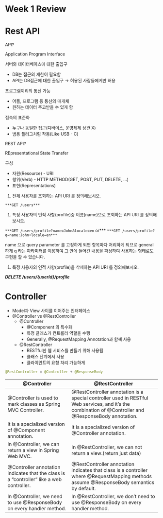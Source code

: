 # Week 1 Review

# Rest API

API?

Application Program Interface

서버와 데이터베이스에 대한 출입구

- DB는 접근의 제한이 필요함
- API는 DB접근에 대한 출입구 → 허용된 사람들에게만 허용

프로그램끼리의 통신 가능

- 어플, 프로그램 등 통신의 매개체
- 원하는 데이터 주고받을 수 있게 함

접속의 표준화

- 누구나 동일한 접근(디바이스, 운영체제 상관 X)
- 범용 플러그처럼 작동(Like USB - C)

REST API?

REpresentational State Transfer

구성

- 자원(Resource) - URI
- 행위(Verb) - HTTP METHOD(GET, POST, PUT, DELETE, …)
- 표현(Representations)

1. 전체 사용자를 조회하는 API URI 를 정의해보시오.

`***GET /users***`

1. 특정 사용자의 인적 사항(profile)중 이름(name)으로 조회하는 API URI 를 정의해보시오.

`***GET /users/profile?name=John&locale=en`
or***
`***GET /users/profile?q=name:John+locale=en***`

name 으로 query parameter 를 고정하게 되면 항목마다 처리하게 되므로 general 하게 q 라는
파라미터를 이용하여 그 안에 들어간 내용을 파싱하여 사용하는 형태로도 구현을 할 수 있습니다.

1. 특정 사용자의 인적 사항(profile)을 삭제하는 API URI 를 정의해보시오.

***DELETE /users/{userId}/profile***

# Controller

- Model과 View 사이를 이어주는 인터페이스
- @Controller vs @RestController
    - @Controller
        - @Component 의 특수화
        - 특정 클래스가 컨트롤러 역할을 수행
        - Generally, @RequestMapping Annotation과 함꼐 사용
    - @RestController
        - RESTful한 웹 서비스를 만들기 위해 사용됨
        - 클래스 단계에서 사용
        - 클라이언트의 요청 처리 가능하게
        

```java
@RestController = @Controller + @ResponseBody
```

| @Controller | @RestController |
| --- | --- |
| @Controller is used to mark classes as Spring MVC Controller. | @RestController annotation is a special controller used in RESTful Web services, and it’s the combination of @Controller and @ResponseBody annotation. |
| It is a specialized version of @Component annotation. | It is a specialized version of @Controller annotation. |
| In @Controller, we can return a view in Spring Web MVC. | In @RestController, we can not return a view.(return just data) |
| @Controller annotation indicates that the class is a “controller” like a web controller. | @RestController annotation indicates that class is a controller where @RequestMapping methods assume @ResponseBody semantics by default. |
| In @Controller, we need to use @ResponseBody on every handler method. | In @RestController, we don’t need to use @ResponseBody on every handler method. |